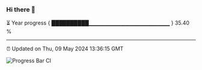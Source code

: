 ### Hi there 👋

⏳ Year progress { ██████████▁▁▁▁▁▁▁▁▁▁▁▁▁▁▁▁▁▁▁▁ } 35.40 %

---

⏰ Updated on Thu, 09 May 2024 13:36:15 GMT

![Progress Bar CI](https://github.com/IshwaranRudhara/GIT-ACTION/workflows/Progress%20Bar%20CI/badge.svg)
